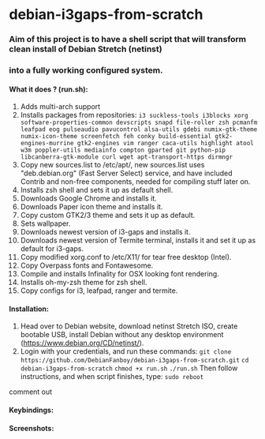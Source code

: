 # debian-i3gaps-from-scratch

### Aim of this project is to have a shell script that will transform clean install of Debian Stretch (netinst)
### into a fully working configured system.

#### What it does ? (run.sh):

1. Adds multi-arch support
2. Installs packages from repositories:
`i3 suckless-tools i3blocks xorg software-properties-common devscripts snapd file-roller zsh pcmanfm leafpad eog pulseaudio pavucontrol alsa-utils gdebi numix-gtk-theme numix-icon-theme screenfetch feh conky build-essential gtk2-engines-murrine gtk2-engines vim ranger caca-utils highlight atool w3m poppler-utils mediainfo compton gparted git python-pip libcanberra-gtk-module curl wget apt-transport-https dirmngr`
3. Copy new sources.list to /etc/apt/, new sources.list uses "deb.debian.org" (Fast Server Select) service, and have included
Contrib and non-free components, needed for compiling stuff later on.
4. Installs zsh shell and sets it up as default shell.
5. Downloads Google Chrome and installs it.
6. Downloads Paper icon theme and installs it.
7. Copy custom GTK2/3 theme and sets it up as default.
8. Sets wallpaper.
9. Downloads newest version of i3-gaps and installs it.
10. Downloads newest version of Termite terminal, installs it and set it up as default for i3-gaps.
11. Copy modified xorg.conf to /etc/X11/ for tear free desktop (Intel).
12. Copy Overpass fonts and Fontawesome.
13. Compile and installs Infinality for OSX looking font rendering.
14. Installs oh-my-zsh theme for zsh shell.
15. Copy configs for i3, leafpad, ranger and termite.

#### Installation:

1. Head over to Debian website, download netinst Stretch ISO, create bootable USB, install Debian without any desktop environment (https://www.debian.org/CD/netinst/).
2. Login with your credentials, and run these commands:
`git clone https://github.com/DebianFanboy/debian-i3gaps-from-scratch.git`
`cd debian-i3gaps-from-scratch`
`chmod +x run.sh`
`./run.sh`
Then follow instructions, and when script finishes, type:
`sudo reboot`

comment out

#### Keybindings:

#### Screenshots:
